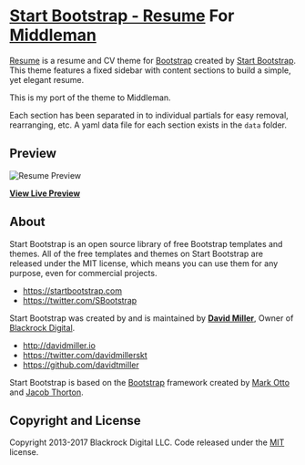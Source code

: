 # [Start Bootstrap - Resume](https://startbootstrap.com/template-overviews/resume/) For [Middleman](https://middlemanapp.com)

[Resume](https://startbootstrap.com/template-overviews/resume/) is a resume and CV theme for [Bootstrap](http://getbootstrap.com/) created by [Start Bootstrap](http://startbootstrap.com/). This theme features a fixed sidebar with content sections to build a simple, yet elegant resume.  

This is my port of the theme to Middleman.

Each section has been separated in to individual partials for easy removal, rearranging, etc. 
A yaml data file for each section exists in the `data` folder.

## Preview

![Resume Preview](https://github.com/fuzzyinterval/Start-Bootstrap-Resume-For-Middleman/blob/master/screenshot.png)

**[View Live Preview](https://demo.fuzzylogic.studio/middleman/resume/)**


## About

Start Bootstrap is an open source library of free Bootstrap templates and themes. All of the free templates and themes on Start Bootstrap are released under the MIT license, which means you can use them for any purpose, even for commercial projects.

* https://startbootstrap.com
* https://twitter.com/SBootstrap

Start Bootstrap was created by and is maintained by **[David Miller](http://davidmiller.io/)**, Owner of [Blackrock Digital](http://blackrockdigital.io/).

* http://davidmiller.io
* https://twitter.com/davidmillerskt
* https://github.com/davidtmiller

Start Bootstrap is based on the [Bootstrap](http://getbootstrap.com/) framework created by [Mark Otto](https://twitter.com/mdo) and [Jacob Thorton](https://twitter.com/fat).

## Copyright and License

Copyright 2013-2017 Blackrock Digital LLC. Code released under the [MIT](https://github.com/BlackrockDigital/startbootstrap-resume/blob/gh-pages/LICENSE) license.
